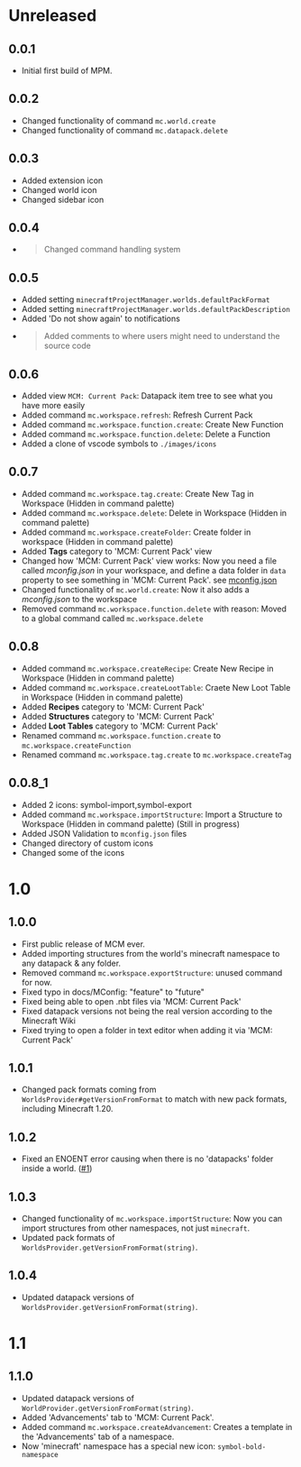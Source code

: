 # Unreleased

## 0.0.1
* Initial first build of MPM.

## 0.0.2
* Changed functionality of command `mc.world.create`
* Changed functionality of command `mc.datapack.delete`

## 0.0.3
* Added extension icon
* Changed world icon
* Changed sidebar icon

## 0.0.4
* > Changed command handling system

## 0.0.5
* Added setting `minecraftProjectManager.worlds.defaultPackFormat`
* Added setting `minecraftProjectManager.worlds.defaultPackDescription`
* Added 'Do not show again' to notifications
* > Added comments to where users might need to understand the source code 

## 0.0.6
* Added view `MCM: Current Pack`: Datapack item tree to see what you have more easily
* Added command `mc.workspace.refresh`: Refresh Current Pack
* Added command `mc.workspace.function.create`: Create New Function
* Added command `mc.workspace.function.delete`: Delete a Function
* Added a clone of vscode symbols to `./images/icons`

## 0.0.7
* Added command `mc.workspace.tag.create`: Create New Tag in Workspace (Hidden in command palette)
* Added command `mc.workspace.delete`: Delete in Workspace (Hidden in command palette)
* Added command `mc.workspace.createFolder`: Create folder in workspace (Hidden in command palette)
* Added **Tags** category to 'MCM: Current Pack' view
* Changed how 'MCM: Current Pack' view works: Now you need a file called *mconfig.json* in your workspace, and define a data folder in `data` property to see something in 'MCM: Current Pack'. see [mconfig.json](./docs/mconfig.md)
* Changed functionality of `mc.world.create`: Now it also adds a *mconfig.json* to the workspace
* Removed command `mc.workspace.function.delete` with reason: Moved to a global command called `mc.workspace.delete`

## 0.0.8
* Added command `mc.workspace.createRecipe`: Create New Recipe in Workspace (Hidden in command palette)
* Added command `mc.workspace.createLootTable`: Craete New Loot Table in Workspace (Hidden in command palette)
* Added **Recipes** category to 'MCM: Current Pack' 
* Added **Structures** category to 'MCM: Current Pack' 
* Added **Loot Tables** category to 'MCM: Current Pack' 
* Renamed command `mc.workspace.function.create` to `mc.workspace.createFunction`
* Renamed command `mc.workspace.tag.create` to `mc.workspace.createTag`

## 0.0.8_1
* Added 2 icons: symbol-import,symbol-export
* Added command `mc.workspace.importStructure`: Import a Structure to Workspace (Hidden in command palette) (Still in progress)
* Added JSON Validation to `mconfig.json` files
* Changed directory of custom icons
* Changed some of the icons

# 1.0

## 1.0.0
* First public release of MCM ever.
* Added importing structures from the world's minecraft namespace to any datapack & any folder.
* Removed command `mc.workspace.exportStructure`: unused command for now.
* Fixed typo in docs/MConfig: "feature" to "future"
* Fixed being able to open .nbt files via 'MCM: Current Pack'
* Fixed datapack versions not being the real version according to the Minecraft Wiki
* Fixed trying to open a folder in text editor when adding it via 'MCM: Current Pack' 

## 1.0.1
* Changed pack formats coming from `WorldsProvider#getVersionFromFormat` to match with new pack formats, including Minecraft 1.20.

## 1.0.2
* Fixed an ENOENT error causing when there is no 'datapacks' folder inside a world. ([#1](https://github.com/efekos/minecraft-project-manager/issues/1))

## 1.0.3
* Changed functionality of `mc.workspace.importStructure`: Now you can import structures from other namespaces, not just `minecraft`.
* Updated pack formats of `WorldsProvider.getVersionFromFormat(string)`.

## 1.0.4

* Updated datapack versions of `WorldsProvider.getVersionFromFormat(string)`.

# 1.1

## 1.1.0
* Updated datapack versions of `WorldProvider.getVersionFromFormat(string)`.
* Added 'Advancements' tab to 'MCM: Current Pack'.
* Added command `mc.workspace.createAdvancement`: Creates a template in the 'Advancements' tab of a namespace.
* Now 'minecraft' namespace has a special new icon: `symbol-bold-namespace`